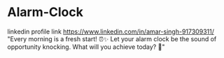 # Alarm-Clock
linkedin profile link https://www.linkedin.com/in/amar-singh-917309311/
"Every morning is a fresh start! ⏰✨ Let your alarm clock be the sound of opportunity knocking. What will you achieve today? 💪"

